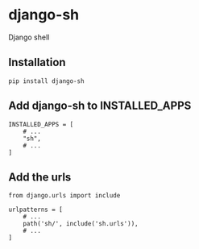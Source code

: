 # django-sh
Django shell 


## Installation
```
pip install django-sh
```

## Add django-sh to INSTALLED_APPS
```
INSTALLED_APPS = [
    # ...
    "sh",
    # ...
]
```

## Add the urls
```
from django.urls import include

urlpatterns = [
    # ...
    path('sh/', include('sh.urls')),
    # ...
]

```